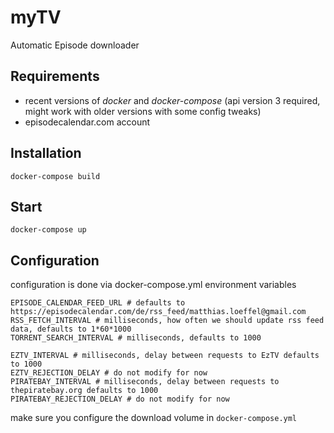 # myTV
Automatic Episode downloader

## Requirements
- recent versions of _docker_ and _docker-compose_ (api version 3 required, might work with older versions with some config tweaks)
- episodecalendar.com account

## Installation
```
docker-compose build
```
## Start
```
docker-compose up
```
## Configuration
configuration is done via docker-compose.yml environment variables
```
EPISODE_CALENDAR_FEED_URL # defaults to https://episodecalendar.com/de/rss_feed/matthias.loeffel@gmail.com
RSS_FETCH_INTERVAL # milliseconds, how often we should update rss feed data, defaults to 1*60*1000
TORRENT_SEARCH_INTERVAL # milliseconds, defaults to 1000

EZTV_INTERVAL # milliseconds, delay between requests to EzTV defaults to 1000
EZTV_REJECTION_DELAY # do not modify for now
PIRATEBAY_INTERVAL # milliseconds, delay between requests to thepiratebay.org defaults to 1000
PIRATEBAY_REJECTION_DELAY # do not modify for now
```
make sure you configure the download volume in ```docker-compose.yml```

